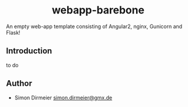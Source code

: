 <h1 align="center"> webapp-barebone </h1>

An empty web-app template consisting of Angular2, nginx, Gunicorn and Flask! 

## Introduction

 to do


## Author

* Simon Dirmeier <a href="mailto:simon.dirmeier@gmx.de">simon.dirmeier@gmx.de</a>
